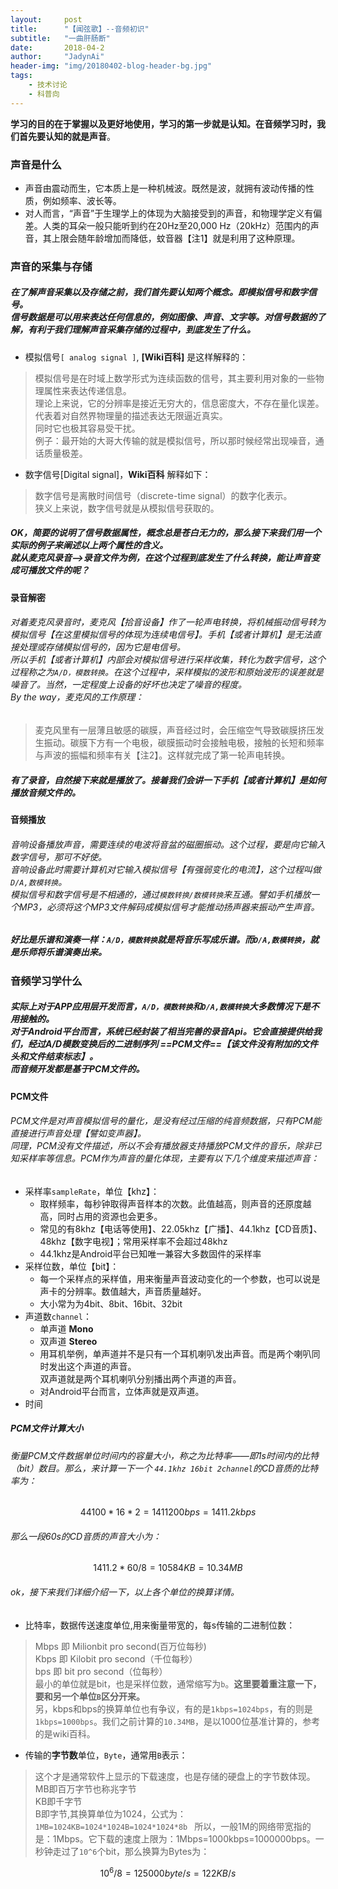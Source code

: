 ```yaml
---
layout:     post
title:      "【闻弦歌】--音频初识"
subtitle:   "一曲肝肠断"
date:       2018-04-2
author:     "JadynAi"
header-img: "img/20180402-blog-header-bg.jpg"
tags:
    - 技术讨论
    - 科普向
---
```


**学习的目的在于掌握以及更好地使用，学习的第一步就是认知。在音频学习时，我们首先要认知的就是声音**。
### 声音是什么
- 声音由震动而生，它本质上是一种机械波。既然是波，就拥有波动传播的性质，例如频率、波长等。
- 对人而言，“声音”于生理学上的体现为大脑接受到的声音，和物理学定义有偏差。人类的耳朵一般只能听到约在20Hz至20,000 Hz（20kHz）范围内的声音，其上限会随年龄增加而降低，蚊音器【注1】就是利用了这种原理。

### 声音的采集与存储

##### 在了解声音采集以及存储之前，我们首先要认知两个概念。即模拟信号和数字信号。<br>信号数据是可以用来表达任何信息的，例如图像、声音、文字等。对信号数据的了解，有利于我们理解声音采集存储的过程中，到底发生了什么。

- 模拟信号`[ analog signal ]`, **[Wiki百科]** 是这样解释的：
>模拟信号是在时域上数学形式为连续函数的信号，其主要利用对象的一些物理属性来表达传递信息。<br>理论上来说，它的分辨率是接近无穷大的，信息密度大，不存在量化误差。代表着对自然界物理量的描述表达无限逼近真实。<br>同时它也极其容易受干扰。<br>例子：最开始的大哥大传输的就是模拟信号，所以那时候经常出现噪音，通话质量极差。

- 数字信号[Digital signal]，**Wiki百科** 解释如下：
> 数字信号是离散时间信号（discrete-time signal）的数字化表示。<br> 狭义上来说，数字信号就是从模拟信号获取的。

##### OK，简要的说明了信号数据属性，概念总是苍白无力的，那么接下来我们用一个实际的例子来阐述以上两个属性的含义。<br>就从麦克风录音——>录音文件为例，在这个过程到底发生了什么转换，能让声音变成可播放文件的呢？

#### 录音解密
###### 对着麦克风录音时，麦克风【拾音设备】作了一轮声电转换，将机械振动信号转为模拟信号【在这里模拟信号的体现为连续电信号】。手机【或者计算机】是无法直接处理或存储模拟信号的，因为它是电信号。<br>所以手机【或者计算机】内部会对模拟信号进行采样收集，转化为数字信号，这个过程称之为`A/D，模数转换`。在这个过程中，采样模拟的波形和原始波形的误差就是噪音了。当然，一定程度上设备的好坏也决定了噪音的程度。<br>By the way，麦克风的工作原理：
>麦克风里有一层薄且敏感的碳膜，声音经过时，会压缩空气导致碳膜挤压发生振动。碳膜下方有一个电极，碳膜振动时会接触电极，接触的长短和频率与声波的振幅和频率有关【注2】。这样就完成了第一轮声电转换。

##### 有了录音，自然接下来就是播放了。接着我们会讲一下手机【或者计算机】是如何播放音频文件的。

#### 音频播放

###### 音响设备播放声音，需要连续的电波将音盆的磁圈振动。这个过程，要是向它输入数字信号，那可不好使。<br>音响设备此时需要计算机对它输入模拟信号【有强弱变化的电流】，这个过程叫做`D/A,数模转换`。<br>模拟信号和数字信号是不相通的，通过`模数转换/数模转换`来互通。譬如手机播放一个MP3，必须将这个MP3文件解码成模拟信号才能推动扬声器来振动产生声音。

##### 好比是乐谱和演奏一样：`A/D，模数转换`就是将音乐写成乐谱。而`D/A,数模转换`，就是乐师将乐谱演奏出来。

### 音频学习学什么

##### 实际上对于APP应用层开发而言，`A/D，模数转换`和`D/A,数模转换`大多数情况下是不用接触的。<br>对于Android平台而言，系统已经封装了相当完善的录音Api。它会直接提供给我们，经过A/D模数变换后的二进制序列 ==PCM文件==*【该文件没有附加的文件头和文件结束标志】*。<br>而音频开发都是基于PCM文件的。

#### PCM文件

###### PCM文件是对声音模拟信号的量化，是没有经过压缩的纯音频数据，只有PCM能直接进行声音处理【譬如变声器】。<br>同理，PCM没有文件描述，所以不会有播放器支持播放PCM文件的音乐，除非已知采样率等信息。PCM作为声音的量化体现，主要有以下几个维度来描述声音：

- 采样率`sampleRate`，单位【khz】：
    - 取样频率，每秒钟取得声音样本的次数。此值越高，则声音的还原度越高，同时占用的资源也会更多。
    - 常见的有8khz【电话等使用】、22.05khz【广播】、44.1khz【CD音质】、48khz【数字电视】；常用采样率不会超过48khz
    - 44.1khz是Android平台已知唯一兼容大多数固件的采样率
- 采样位数，单位【bit】：
    -  每一个采样点的采样值，用来衡量声音波动变化的一个参数，也可以说是声卡的分辨率。数值越大，声音质量越好。
    -  大小常为为4bit、8bit、16bit、32bit
- 声道数`channel`：
    - 单声道 **Mono**
    - 双声道 **Stereo**
    - 用耳机举例，单声道并不是只有一个耳机喇叭发出声音。而是两个喇叭同时发出这个声道的声音。<br>双声道就是两个耳机喇叭分别播出两个声道的声音。
    - 对Android平台而言，立体声就是双声道。
- 时间

##### PCM文件计算大小

###### 衡量PCM文件数据单位时间内的容量大小，称之为比特率——即1s时间内的比特（bit）数目。那么，来计算一下一个 `44.1khz 16bit 2channel`的CD音质的比特率为：


```math
 44100*16*2=1411200bps=1411.2kbps
```
###### 那么一段60s的CD音质的声音大小为：

```math
1411.2*60/8=10584KB=10.34MB
```
###### ok，接下来我们详细介绍一下，以上各个单位的换算详情。
- 比特率，数据传送速度单位,用来衡量带宽的，每s传输的二进制位数：
>Mbps 即 Milionbit pro second(百万位每秒)<br> 
Kbps 即 Kilobit pro second（千位每秒）<br> 
bps 即 bit pro second（位每秒）<br>
最小的单位就是bit，也是采样位数，通常缩写为`b`。**这里要着重注意一下，要和另一个单位`B`区分开来。**<br>另，kbps和bps的换算单位也有争议，有的是`1kbps=1024bps`，有的则是`1kbps=1000bps`。我们之前计算的`10.34MB`，是以1000位基准计算的，参考的是wiki百科。

- 传输的**字节数**单位，`Byte`，通常用`B`表示：
> 这个才是通常软件上显示的下载速度，也是存储的硬盘上的字节数体现。<br>MB即百万字节也称兆字节<br> KB即千字节<br>B即字节,其换算单位为1024，公式为：<br> 
`
1MB=1024KB=1024*1024B=1024*1024*8b 
`
>所以，一般1M的网络带宽指的是：1Mbps。它下载的速度上限为：1Mbps=1000kbps=1000000bps。一秒钟走过了`10^6`个bit，那么换算为Bytes为：

```math
    10^6/8=125000 byte/s=122 KB/s
```